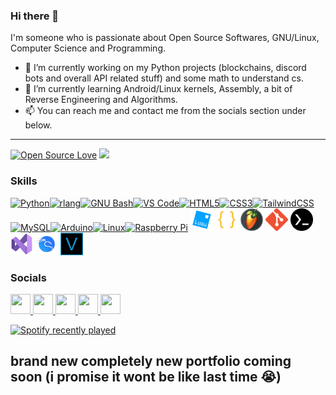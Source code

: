 ### Hi there 👋
I'm someone who is passionate about Open Source Softwares, GNU/Linux, Computer Science and Programming.
- 🔭 I’m currently working on my Python projects (blockchains, discord bots and overall API related stuff) and some math to understand cs.
- 🌱 I’m currently learning Android/Linux kernels, Assembly, a bit of Reverse Engineering and Algorithms.
- 📫 You can reach me and contact me from the socials section under below.
_________
[![Open Source Love](https://badges.frapsoft.com/os/v1/open-source.svg?v=103)](https://github.com/ellerbrock/open-source-badges/) ![](https://komarev.com/ghpvc/?username=plants8332&style=flat-square&color=green)

### Skills
<p align="left">
<a href="https://www.python.org/" target="_blank" rel="noreferrer"><img src="https://raw.githubusercontent.com/danielcranney/readme-generator/main/public/icons/skills/python-colored.svg" width="36" height="36" alt="Python" /></a><a href="https://www.r-project.org/" target="_blank" rel="noreferrer"><img src="https://raw.githubusercontent.com/danielcranney/readme-generator/main/public/icons/skills/rlang-colored.svg" width="36" height="36" alt="rlang" /></a><a href="https://www.gnu.org/software/bash/" target="_blank" rel="noreferrer"><img src="https://raw.githubusercontent.com/danielcranney/readme-generator/main/public/icons/skills/gnubash.svg" width="36" height="36" alt="GNU Bash" /></a><a href="https://code.visualstudio.com/" target="_blank" rel="noreferrer"><img src="https://raw.githubusercontent.com/danielcranney/readme-generator/main/public/icons/skills/visualstudiocode.svg" width="36" height="36" alt="VS Code" /></a><a href="https://developer.mozilla.org/en-US/docs/Glossary/HTML5" target="_blank" rel="noreferrer"><img src="https://raw.githubusercontent.com/danielcranney/readme-generator/main/public/icons/skills/html5-colored.svg" width="36" height="36" alt="HTML5" /></a><a href="https://www.w3.org/TR/CSS/#css" target="_blank" rel="noreferrer"><img src="https://raw.githubusercontent.com/danielcranney/readme-generator/main/public/icons/skills/css3-colored.svg" width="36" height="36" alt="CSS3" /></a><a href="https://tailwindcss.com/" target="_blank" rel="noreferrer"><img src="https://raw.githubusercontent.com/danielcranney/readme-generator/main/public/icons/skills/tailwindcss-colored.svg" width="36" height="36" alt="TailwindCSS" /></a><a href="https://www.mysql.com/" target="_blank" rel="noreferrer"><img src="https://raw.githubusercontent.com/danielcranney/readme-generator/main/public/icons/skills/mysql-colored.svg" width="36" height="36" alt="MySQL" /></a><a href="https://store.arduino.cc/?gclid=Cj0KCQjw2eilBhCCARIsAG0Pf8uueBifykWcsSS4LPESeGQfxGVKJYnzV7bz471XfknQJy_1VINVWM8aAkLtEALw_wcB" target="_blank" rel="noreferrer"><img src="https://raw.githubusercontent.com/danielcranney/readme-generator/main/public/icons/skills/arduino-colored.svg" width="36" height="36" alt="Arduino" /></a><a href="https://www.linux.org" target="_blank" rel="noreferrer"><img src="https://raw.githubusercontent.com/danielcranney/readme-generator/main/public/icons/skills/linux-colored.svg" width="36" height="36" alt="Linux" /></a><a href="https://www.raspberrypi.org/" target="_blank" rel="noreferrer"><img src="https://raw.githubusercontent.com/danielcranney/readme-generator/main/public/icons/skills/raspberrypi-colored.svg" width="36" height="36" alt="Raspberry Pi" /></a>
<a href="https://luau-lang.org/" target="_blank" rel="noreferrer"><img src="https://github.com/plants8332/plants8332/blob/main/img/Luau_Logo_(Programming_Language).svg.png" width="36" height="36" alt="Luau" /></a>
<a href="https://www.json.org/json-en.html" target="_blank" rel="noreferrer"><img src="https://github.com/plants8332/plants8332/blob/main/img/file_type_light_json_icon_130455.png" width="36" height="36" alt="JSON" /></a>
<a href="https://www.image-line.com/fl-studio/" target="_blank" rel="noreferrer"><img src="https://github.com/plants8332/plants8332/blob/main/img/FL_Studio_20_Icon.png" width="36" height="36" alt="FL Studio 21" /></a>
<a href="https://www.git-scm.com/about" target="_blank" rel="noreferrer"><img src="https://github.com/plants8332/plants8332/blob/main/img/Git-Icon-1788C.png" width="36" height="36" alt="Git" /></a>
<a href="https://termux.dev/en/" target="_blank" rel="noreferrer"><img src="https://github.com/plants8332/plants8332/blob/main/img/termux.png" width="36" height="36" alt="Termux" /></a>
<a href="https://visualstudio.microsoft.com/tr/vs/" target="_blank" rel="noreferrer"><img src="https://github.com/plants8332/plants8332/blob/main/img/Visual_Studio_Icon_2022.svg.png" width="36" height="36" alt="Visual Studio" /></a>
<a href="https://www.kali.org/" target="_blank" rel="noreferrer"><img src="https://github.com/plants8332/plants8332/blob/main/img/Kali-dragon-icon.svg.png" width="36" height="36" alt="Kali Linux" /></a>
<a href="https://www.vegascreativesoftware.com/us/vegas-pro/" target="_blank" rel="noreferrer"><img src="https://github.com/plants8332/plants8332/blob/main/img/Vegas_Pro_15.0.png" width="36" height="36" alt="VEGAS Pro 15.0" /></a>
</p>


### Socials

<p align="left"> <a href="https://discord.com/users/747792777273802832" target="_blank" rel="noreferrer"> <picture> <source media="(prefers-color-scheme: dark)" srcset="https://raw.githubusercontent.com/danielcranney/readme-generator/main/public/icons/socials/discord-dark.svg" /> <source media="(prefers-color-scheme: light)" srcset="https://raw.githubusercontent.com/danielcranney/readme-generator/main/public/icons/socials/discord.svg" /> <img src="https://raw.githubusercontent.com/danielcranney/readme-generator/main/public/icons/socials/discord.svg" width="32" height="32" /> </picture> </a> <a href="https://www.github.com/plants8332" target="_blank" rel="noreferrer"> <picture> <source media="(prefers-color-scheme: dark)" srcset="https://raw.githubusercontent.com/danielcranney/readme-generator/main/public/icons/socials/github-dark.svg" /> <source media="(prefers-color-scheme: light)" srcset="https://raw.githubusercontent.com/danielcranney/readme-generator/main/public/icons/socials/github.svg" /> <img src="https://raw.githubusercontent.com/danielcranney/readme-generator/main/public/icons/socials/github.svg" width="32" height="32" /> </picture> </a> <a href="https://www.stackoverflow.com/users/24991407" target="_blank" rel="noreferrer"> <picture> <source media="(prefers-color-scheme: dark)" srcset="https://raw.githubusercontent.com/danielcranney/readme-generator/main/public/icons/socials/stackoverflow-dark.svg" /> <source media="(prefers-color-scheme: light)" srcset="https://raw.githubusercontent.com/danielcranney/readme-generator/main/public/icons/socials/stackoverflow.svg" /> <img src="https://raw.githubusercontent.com/danielcranney/readme-generator/main/public/icons/socials/stackoverflow.svg" width="32" height="32" /> </picture> </a> <a href="https://www.x.com/plants8332" target="_blank" rel="noreferrer"> <picture> <source media="(prefers-color-scheme: dark)" srcset="https://raw.githubusercontent.com/danielcranney/readme-generator/main/public/icons/socials/twitter-dark.svg" /> <source media="(prefers-color-scheme: light)" srcset="https://raw.githubusercontent.com/danielcranney/readme-generator/main/public/icons/socials/twitter.svg" /> <img src="https://raw.githubusercontent.com/danielcranney/readme-generator/main/public/icons/socials/twitter.svg" width="32" height="32" /> </picture> </a> <a href="https://www.twitch.tv/plants8332" target="_blank" rel="noreferrer"> <picture> <source media="(prefers-color-scheme: dark)" srcset="https://raw.githubusercontent.com/danielcranney/readme-generator/main/public/icons/socials/twitch-dark.svg" /> <source media="(prefers-color-scheme: light)" srcset="https://raw.githubusercontent.com/danielcranney/readme-generator/main/public/icons/socials/twitch.svg" /> <img src="https://raw.githubusercontent.com/danielcranney/readme-generator/main/public/icons/socials/twitch.svg" width="32" height="32" /> </picture> </a></p>

[![Spotify recently played](https://spotify-recently-played-readme.vercel.app/api?user=ng8ltc9m7xwu6pz2w7ttapjf7)](https://open.spotify.com/user/ng8ltc9m7xwu6pz2w7ttapjf7)

## brand new completely new portfolio coming soon (i promise it wont be like last time 😭)
